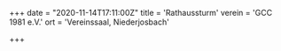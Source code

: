 +++
date = "2020-11-14T17:11:00Z"
title = 'Rathaussturm'
verein = 'GCC 1981 e.V.'
ort = 'Vereinssaal, Niederjosbach'

+++

      